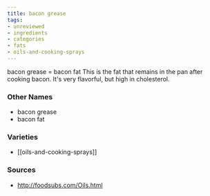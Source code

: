 ```yaml
---
title: bacon grease
tags:
- unreviewed
- ingredients
- categories
- fats
- oils-and-cooking-sprays
---
```

bacon grease = bacon fat This is the fat that remains in the pan after cooking bacon. It's very flavorful, but high in cholesterol.

### Other Names

* bacon grease
* bacon fat

### Varieties

* [[oils-and-cooking-sprays]]

### Sources
* http://foodsubs.com/Oils.html
